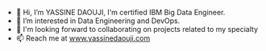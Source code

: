 - 👋 Hi, I’m YASSINE DAOUJI, I'm certified IBM Big Data Engineer.
- 🌱 I’m interested in Data Engineering and DevOps.
- 👀 I'm looking forward to collaborating on projects related to my specialty
- 📫 Reach me at www.yassinedaouji.com

<!---
iamyacin/iamyacin is a ✨ special ✨ repository because its `README.md` (this file) appears on your GitHub profile.
You can click the Preview link to take a look at your changes.
--->
